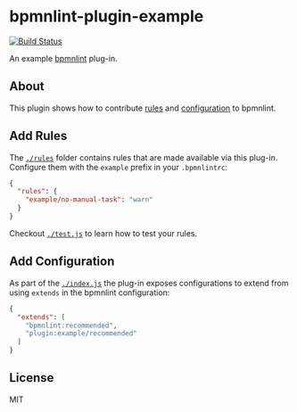 # bpmnlint-plugin-example

[![Build Status](https://travis-ci.com/bpmn-io/bpmnlint-plugin-example.svg?branch=master)](https://travis-ci.com/bpmn-io/bpmnlint-plugin-example)

An example [bpmnlint](https://github.com/bpmn-io/bpmnlint) plug-in.


## About

This plugin shows how to contribute [rules](#add-rules) and
[configuration](#add-configuration) to bpmnlint.


## Add Rules

The [`./rules`](./rules) folder contains rules that are made available via
this plug-in. Configure them with the `example` prefix in your `.bpmnlintrc`:

```json
{
  "rules": {
    "example/no-manual-task": "warn"
  }
}
```

Checkout [`./test.js`](./test.js) to learn how to test your rules.


## Add Configuration

As part of the [`./index.js`](./index.js) the plug-in exposes configurations
to extend from using `extends` in the bpmnlint configuration:

```json
{
  "extends": [
    "bpmnlint:recommended",
    "plugin:example/recommended"
  ]
}
```


## License

MIT
